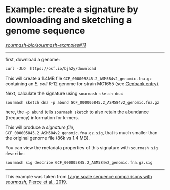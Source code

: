 # Example: create a signature by downloading and sketching a genome sequence

*[sourmash-bio/sourmash-examples#11](https://github.com/sourmash-bio/sourmash-examples/issues/11)*

---

<!--
# yaml config options below.
---
frontpage: True # should it show up on front page?
priority: 2 # default priority 999 => in with all the rest :). 1 pushes it to top, etc.
---
-->

first, download a genome:

```shell
curl -JLO  https://osf.io/bjh2y/download
```

This will create a 1.4MB file `GCF_000005845.2_ASM584v2_genomic.fna.gz` containing an *E. coli* K-12 genome for strain MG1655 (see [Genbank entry](https://www.ncbi.nlm.nih.gov/data-hub/genome/GCF_000005845.2/)).

Next, calculate the signature using `sourmash sketch dna`:

```shell
sourmash sketch dna -p abund GCF_000005845.2_ASM584v2_genomic.fna.gz
```
here, the `-p abund` tells `sourmash sketch` to also retain the abundance (frequency) information for k-mers.

This will produce a *signature file*, `GCF_000005845.2_ASM584v2_genomic.fna.gz.sig`, that is much smaller than the original genome file (86k vs 1.4 MB).

You can view the metadata properties of this signature with `sourmash sig describe`:
```shell
sourmash sig describe GCF_000005845.2_ASM584v2_genomic.fna.gz.sig
```

---

This example was taken from [Large scale sequence comparisons with *sourmash*, Pierce et al., 2019](https://f1000research.com/articles/8-1006).